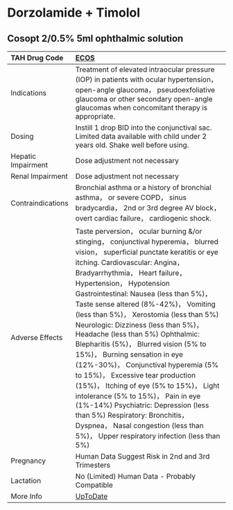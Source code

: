 # Dorzolamide + Timolol

## Cosopt 2/0.5% 5ml ophthalmic solution

| TAH Drug Code      | [ECOS](https://www.tahsda.org.tw/drugs/hissearch.php?drug_code=ECOS)                                                                                                                                                                                                                                                                                                                                                                                                                                                                                                                                                                                                                                                                                                                                                                           |
|:-------------------|:-----------------------------------------------------------------------------------------------------------------------------------------------------------------------------------------------------------------------------------------------------------------------------------------------------------------------------------------------------------------------------------------------------------------------------------------------------------------------------------------------------------------------------------------------------------------------------------------------------------------------------------------------------------------------------------------------------------------------------------------------------------------------------------------------------------------------------------------------|
| Indications        | Treatment of elevated intraocular pressure (IOP) in patients with ocular hypertension， open-angle glaucoma， pseudoexfoliative glaucoma or other secondary open-angle glaucomas when concomitant therapy is appropriate.                                                                                                                                                                                                                                                                                                                                                                                                                                                                                                                                                                                                                      |
| Dosing             | Instill 1 drop BID into the conjunctival sac. Limited data available with child under 2 years old. Shake well before using.                                                                                                                                                                                                                                                                                                                                                                                                                                                                                                                                                                                                                                                                                                                    |
| Hepatic Impairment | Dose adjustment not necessary                                                                                                                                                                                                                                                                                                                                                                                                                                                                                                                                                                                                                                                                                                                                                                                                                  |
| Renal Impairment   | Dose adjustment not necessary                                                                                                                                                                                                                                                                                                                                                                                                                                                                                                                                                                                                                                                                                                                                                                                                                  |
| Contraindications  | Bronchial asthma or a history of bronchial asthma， or severe COPD， sinus bradycardia， 2nd or 3rd degree AV block， overt cardiac failure， cardiogenic shock.                                                                                                                                                                                                                                                                                                                                                                                                                                                                                                                                                                                                                                                                               |
| Adverse Effects    | Taste perversion， ocular burning &/or stinging， conjunctival hyperemia， blurred vision， superficial punctate keratitis or eye itching. Cardiovascular: Angina， Bradyarrhythmia， Heart failure， Hypertension， Hypotension Gastrointestinal: Nausea (less than 5%)， Taste sense altered (8%-42%)， Vomiting (less than 5%)， Xerostomia (less than 5%) Neurologic: Dizziness (less than 5%)， Headache (less than 5%) Ophthalmic: Blepharitis (5%)， Blurred vision (5% to 15%)， Burning sensation in eye (12%-30%)， Conjunctival hyperemia (5% to 15%)， Excessive tear production (15%)， Itching of eye (5% to 15%)， Light intolerance (5% to 15%)， Pain in eye (1%-14%) Psychiatric: Depression (less than 5%) Respiratory: Bronchitis， Dyspnea， Nasal congestion (less than 5%)， Upper respiratory infection (less than 5%) |
| Pregnancy          | Human Data Suggest Risk in 2nd and 3rd Trimesters                                                                                                                                                                                                                                                                                                                                                                                                                                                                                                                                                                                                                                                                                                                                                                                              |
| Lactation          | No (Limited) Human Data - Probably Compatible                                                                                                                                                                                                                                                                                                                                                                                                                                                                                                                                                                                                                                                                                                                                                                                                  |
| More Info          | [UpToDate](https://www.uptodate.com/contents/dorzolamide-and-timolol-drug-information)                                                                                                                                                                                                                                                                                                                                                                                                                                                                                                                                                                                                                                                                                                                                                         |

